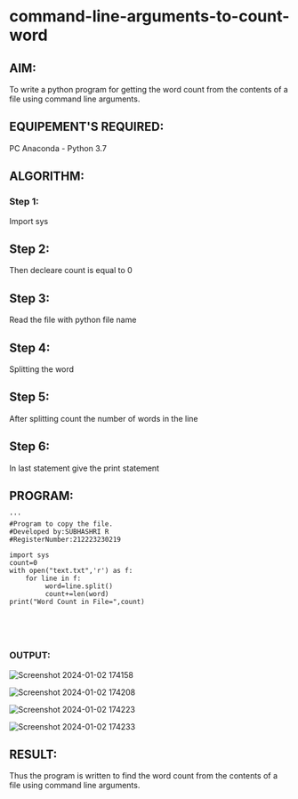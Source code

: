 # command-line-arguments-to-count-word
## AIM:
To write a python program for getting the word count from the contents of a file using command line arguments.
## EQUIPEMENT'S REQUIRED: 
PC
Anaconda - Python 3.7
## ALGORITHM: 
### Step 1:
Import sys

## Step 2:
Then decleare count is equal to 0

## Step 3:
Read the file with python file name

## Step 4:
Splitting the word

## Step 5:
After splitting count the number of words in the line

## Step 6:
In last statement give the print statement

## PROGRAM:
```
'''
#Program to copy the file.
#Developed by:SUBHASHRI R
#RegisterNumber:212223230219

import sys
count=0
with open("text.txt",'r') as f:
    for line in f:
         word=line.split()
         count+=len(word)
print("Word Count in File=",count)





```


### OUTPUT:



![Screenshot 2024-01-02 174158](https://github.com/SubhashriRavichandran10/command-line-arguments-to-count-word/assets/145743413/bb112840-eee5-48f7-bbb4-3952d2c2b2ca)

![Screenshot 2024-01-02 174208](https://github.com/SubhashriRavichandran10/command-line-arguments-to-count-word/assets/145743413/3a1f3890-c727-4447-9836-e7f3d908d9d3)

![Screenshot 2024-01-02 174223](https://github.com/SubhashriRavichandran10/command-line-arguments-to-count-word/assets/145743413/2e19adb1-40a0-4ec8-8be5-5c5aadea0231)




![Screenshot 2024-01-02 174233](https://github.com/SubhashriRavichandran10/command-line-arguments-to-count-word/assets/145743413/11999d7e-b8ca-4f05-8b48-5b3369232966)




## RESULT:
Thus the program is written to find the word count from the contents of a file using command line arguments.
